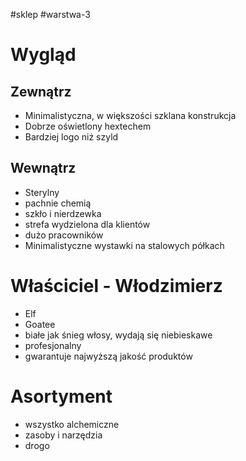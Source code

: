 #sklep #warstwa-3 

# Wygląd
## Zewnątrz
* Minimalistyczna, w większości szklana konstrukcja
* Dobrze oświetlony hextechem
* Bardziej logo niż szyld

## Wewnątrz
* Sterylny
* pachnie chemią
* szkło i nierdzewka
* strefa wydzielona dla klientów
* dużo pracowników
* Minimalistyczne wystawki na stalowych półkach


# Właściciel - Włodzimierz
* Elf
* Goatee
* białe jak śnieg włosy, wydają się niebieskawe
* profesjonalny
* gwarantuje najwyższą jakość produktów

# Asortyment
* wszystko alchemiczne
* zasoby i narzędzia
* drogo